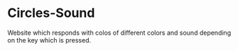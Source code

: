 # Circles-Sound
Website which responds with colos of different colors and sound depending on the key which is pressed.
